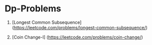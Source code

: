 # Dp-Problems
1) [Longest Common Subsequence] (https://leetcode.com/problems/longest-common-subsequence/)

2) [Coin Change-I] (https://leetcode.com/problems/coin-change/)
